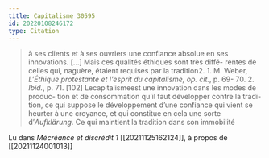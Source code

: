 ```yaml
---
title: Capitalisme 30595
id: 20220108246172
type: Citation
---
```


> à ses clients et à ses ouvriers une confiance absolue en ses innovations. [...] Mais ces qualités éthiques sont très diffé- rentes de celles qui, naguère, étaient requises par la tradition2. 1. M. Weber, *L'Éthique protestante et l'esprit du capitalisme, op. cit.*, p. 69- 70. 2. *Ibid.*, p. 71. [102] Lecapitalismeest une innovation dans les modes de produc- tion et de consommation qu’il faut développer contre la tradi- tion, ce qui suppose le développement d’une confiance qui vient se heurter à une croyance, et qui constitue en cela une sorte d’*Aufklärung*. Ce qui maintient la tradition dans son immobilité

Lu dans *Mécréance et discrédit 1* [[20211125162124]], à propos de [[20211124001013]]